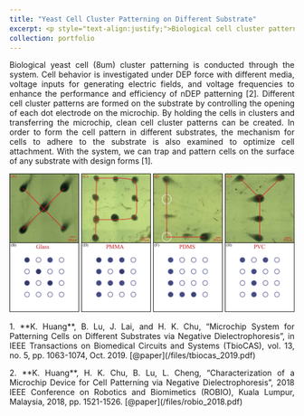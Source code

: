 ```yaml
---
title: "Yeast Cell Cluster Patterning on Different Substrate"
excerpt: <p style="text-align:justify;">Biological cell cluster patterning is conducted through the system. Different cell cluster patterns are formed on the substrate by controlling the opening of each dot electrode on the microchip. <br/><img src="/images/cell_pattern.jpg" width="768" height="373.6"></p>
collection: portfolio
---
```


<p style="text-align:justify;">Biological yeast cell (8um) cluster patterning is conducted through the system. Cell behavior is investigated under DEP force with different media, voltage inputs for generating electric fields, and voltage frequencies to enhance the performance and efficiency of nDEP patterning [2]. Different cell cluster patterns are formed on the substrate by controlling the opening of each dot electrode on the microchip. By holding the cells in clusters and transferring the microchip, clean cell cluster patterns can be created. In order to form the cell pattern in different substrates, the mechanism for cells to adhere to the substrate is also examined to optimize cell attachment. With the system, we can trap and pattern cells on the surface of any substrate with design forms [1].</p>

![figure](/images/cell_pattern.jpg)

<p style="text-align:justify;">1. **K. Huang**, B. Lu, J. Lai, and H. K. Chu, “Microchip System for Patterning Cells on Different Substrates via Negative Dielectrophoresis”, in IEEE Transactions on Biomedical Circuits and Systems (TbioCAS), vol. 13, no. 5, pp. 1063-1074, Oct. 2019. [@paper](/files/tbiocas_2019.pdf)</p>

<p style="text-align:justify;">2. **K. Huang**, H. K. Chu, B. Lu, L. Cheng, “Characterization of a Microchip Device for Cell Patterning via Negative Dielectrophoresis”, 2018 IEEE Conference on Robotics and Biomimetics (ROBIO), Kuala Lumpur, Malaysia, 2018, pp. 1521-1526. [@paper](/files/robio_2018.pdf)</p>
